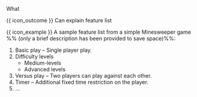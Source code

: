 <span id="title">What</span>

<span id="prereqs"></span>

<span id="outcomes">{{ icon_outcome }} Can explain feature list</span>

<div id="body">

<tip-box type="definition">
<include src="../../../common/definitions.md#def-feature-list" />
</tip-box>

<tip-box>

{{ icon_example }} A sample feature list from a simple Minesweeper game %%&nbsp;(only a brief description has been provided to save space)%%:

1. Basic play – Single player play.
2. Difficulty levels
   * Medium-levels
   * Advanced levels
3. Versus play – Two players can play against each other.
4. Timer – Additional fixed time restriction on the player.
5. ...

</tip-box>

</div>

<div id="extras">
</div>
